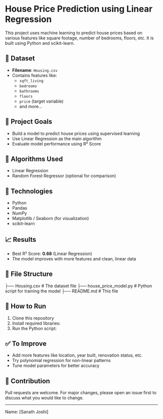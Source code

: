 
# House Price Prediction using Linear Regression

This project uses machine learning to predict house prices based on various features like square footage, number of bedrooms, floors, etc. It is built using Python and scikit-learn.

## 📁 Dataset

- **Filename**: `Housing.csv`
- Contains features like:
  - `sqft_living`
  - `bedrooms`
  - `bathrooms`
  - `floors`
  - `price` (target variable)
  - and more...

## 📌 Project Goals

- Build a model to predict house prices using supervised learning
- Use Linear Regression as the main algorithm
- Evaluate model performance using R² Score

## 🧠 Algorithms Used

- Linear Regression
- Random Forest Regressor (optional for comparison)

## 🔧 Technologies

- Python
- Pandas
- NumPy
- Matplotlib / Seaborn (for visualization)
- scikit-learn

## 📈 Results

- Best R² Score: **0.68** (Linear Regression)
- The model improves with more features and clean, linear data

## 📂 File Structure
├── Housing.csv # The dataset file ├── house_price_model.py # Python script for training the model ├── README.md # This file
## 🚀 How to Run

1. Clone this repository
2. Install required libraries:
3. Run the Python script:

## ✅ To Improve

- Add more features like location, year built, renovation status, etc.
- Try polynomial regression for non-linear patterns
- Tune model parameters for better accuracy

## 🤝 Contribution

Pull requests are welcome. For major changes, please open an issue first to discuss what you would like to change.

---

Name: [Sanath Joshi]  





